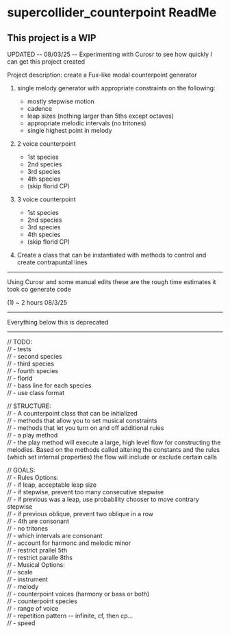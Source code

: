 # supercollider_counterpoint ReadMe

## This project is a WIP

UPDATED -- 08/03/25 -- Experimenting with Curosr to see how quickly I can get this project created

Project description: create a Fux-like modal counterpoint generator

1. single melody generator with appropriate constraints on the following:

   - mostly stepwise motion
   - cadence
   - leap sizes (nothing larger than 5ths except octaves)
   - appropriate melodic intervals (no tritones)
   - single highest point in melody

2. 2 voice counterpoint

   - 1st species
   - 2nd species
   - 3rd species
   - 4th species
   - (skip florid CP)

3. 3 voice counterpoint

   - 1st species
   - 2nd species
   - 3rd species
   - 4th species
   - (skip florid CP)

4. Create a class that can be instantiated with methods to control and create contrapuntal lines

---

Using Curosr and some manual edits these are the rough time estimates it took co generate code

(1) ~ 2 hours 08/3/25

---

Everything below this is deprecated

---

// TODO:  
// - tests  
// - second species  
// - third species  
// - fourth species  
// - florid  
// - bass line for each species  
// - use class format

// STRUCTURE:  
// - A counterpoint class that can be initialized  
// - methods that allow you to set musical constraints  
// - methods that let you turn on and off additional rules  
// - a play method  
// - the play method will execute a large, high level flow for constructing the melodies. Based on the methods called altering the constants and the rules (which set internal properties) the flow will include or exclude certain calls

// GOALS:  
// - Rules Options:  
 // - if leap, acceptable leap size  
 // - if stepwise, prevent too many consecutive stepwise  
 // - if previous was a leap, use probability chooser to move contrary stepwise  
 // - if previous oblique, prevent two oblique in a row  
 // - 4th are consonant  
 // - no tritones  
 // - which intervals are consonant  
 // - account for harmonc and melodic minor  
 // - restrict prallel 5th  
 // - restrict paralle 8ths  
// - Musical Options:  
 // - scale  
 // - instrument  
 // - melody  
 // - counterpoint voices (harmony or bass or both)  
 // - counterpoint species  
 // - range of voice  
 // - repetition pattern -- infinite, cf, then cp...  
 // - speed
